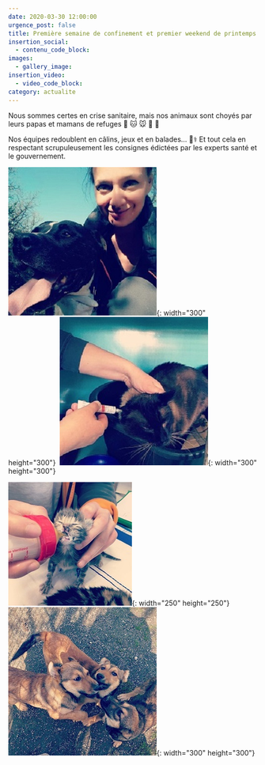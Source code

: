 ```yaml
---
date: 2020-03-30 12:00:00
urgence_post: false
title: Première semaine de confinement et premier weekend de printemps
insertion_social:
  - contenu_code_block:
images:
  - gallery_image:
insertion_video:
  - video_code_block:
category: actualite
---
```


Nous sommes certes en crise sanitaire, mais nos animaux sont choy&eacute;s par leurs papas et mamans de refuges 🐶 🐱 🐭 🐹 🐰

Nos &eacute;quipes redoublent en c&acirc;lins, jeux et en balades… 🐾⚕ Et tout cela en respectant scrupuleusement les consignes &eacute;dict&eacute;es par les experts sant&eacute; et le gouvernement.

![](/uploads/chien-1.jpg){: width="300" height="300"}&nbsp;&nbsp;![](/uploads/chat1-2.jpg){: width="300" height="300"}

![](/uploads/chat1-1.jpg){: width="250" height="250"}&nbsp;&nbsp;![](/uploads/chiens-2.jpg){: width="300" height="300"}